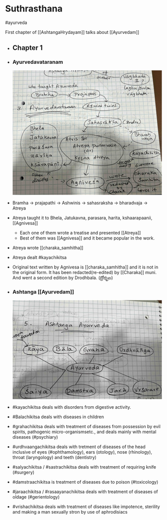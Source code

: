 # Suthrasthana

#ayurveda

First chapter of [[AshtangaHrydayam]] talks about [[Ayurvedam]]
- ## Chapter 1
- ### Ayurvedavataranam
  
  <!-- ![image](ashtangahrydayam/ayurvedavataranam.jpg) -->
  <img src="ashtangahrydayam/ayurvedavataranam.jpg" width="480">
- Bramha -> prajapathi -> Ashwinis -> sahasraksha -> bharadvaja -> Atreya
- Atreya taught it to Bhela, Jatukavna, parasara, harita, kshaarapaanii, [[Agnivesa]]
	- Each one of them wrote a treatise and presented [[Atreya]]
	- Best of them was [[Agnivesa]] and it became popular in the work.
- Atreya wrote [[charaka_samhitha]]
- Atreya dealt #kayachikitsa
- Original text written by Agnivesa is [[charaka_samhitha]] and it is not in the original form. It has been redacted(re-edited) by [[Charaka]] muni. And went a second edition by Drodhbala.  (ద్రోద్భల)
- ### Ashtanga [[Ayurvedam]]
  
  <img src="ashtangahrydayam/8AspectsOfAyurveda.jpg" width="480">
- #kayachikitsa deals with disorders from digestive activity.
- #Balachikitsa deals with diseases in children
- #grahachikitsa deals with treatment of diseases from possession by evil spirits, pathogenic micro-organismsetc., and deals mainly with mental diseases (#psychiary)
- #urdhvaangachikitsa deals with tretment of diseases of the head inclusive of eyes (#ophthamology), ears (otology), nose (rhinology), throat (laryngology) and teeth (dentistry)
- #salyachikitsa / #sastrachikitsa deals with treatment of requiring knife (#surgery)
- #damstraachikitsa is treatment of diseases due to poison (#toxicology)
- #jaraachikitsa / #rasaayanachikitsa deals with treatment of diseases of oldage (#gerientology)
- #vrishachikitsa deals with treatment of diseases like impotence, sterility and making a man sexually stron by use of aphrodisiacs